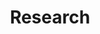 ---
layout: page
title: Research
nav: true
nav_order: 2
dropdown: true
children:
    - title: Isolated Neutron Stars
      permalink: /isolatedneutronstars/
    - title: divider
    - title: Binary Neutron Stars
      permalink: /binaryneutronstars/
    - title: divider
    - title: Binary Black Hole Neutron Stars
      permalink: /binaryblackholeneutronstars/
    - title: divider
    - title: Accretion Disks
      permalink: /accretiondisks/
    - title: divider
    - title: Other
      permalink: /other/
---